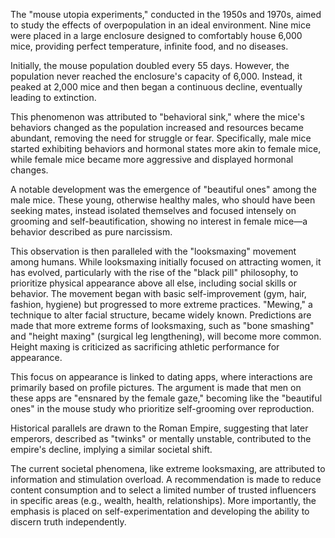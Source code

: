 The "mouse utopia experiments," conducted in the 1950s and 1970s, aimed to study the effects of overpopulation in an ideal environment. Nine mice were placed in a large enclosure designed to comfortably house 6,000 mice, providing perfect temperature, infinite food, and no diseases.

Initially, the mouse population doubled every 55 days. However, the population never reached the enclosure's capacity of 6,000. Instead, it peaked at 2,000 mice and then began a continuous decline, eventually leading to extinction.

This phenomenon was attributed to "behavioral sink," where the mice's behaviors changed as the population increased and resources became abundant, removing the need for struggle or fear. Specifically, male mice started exhibiting behaviors and hormonal states more akin to female mice, while female mice became more aggressive and displayed hormonal changes.

A notable development was the emergence of "beautiful ones" among the male mice. These young, otherwise healthy males, who should have been seeking mates, instead isolated themselves and focused intensely on grooming and self-beautification, showing no interest in female mice—a behavior described as pure narcissism.

This observation is then paralleled with the "looksmaxing" movement among humans. While looksmaxing initially focused on attracting women, it has evolved, particularly with the rise of the "black pill" philosophy, to prioritize physical appearance above all else, including social skills or behavior. The movement began with basic self-improvement (gym, hair, fashion, hygiene) but progressed to more extreme practices. "Mewing," a technique to alter facial structure, became widely known. Predictions are made that more extreme forms of looksmaxing, such as "bone smashing" and "height maxing" (surgical leg lengthening), will become more common. Height maxing is criticized as sacrificing athletic performance for appearance.

This focus on appearance is linked to dating apps, where interactions are primarily based on profile pictures. The argument is made that men on these apps are "ensnared by the female gaze," becoming like the "beautiful ones" in the mouse study who prioritize self-grooming over reproduction.

Historical parallels are drawn to the Roman Empire, suggesting that later emperors, described as "twinks" or mentally unstable, contributed to the empire's decline, implying a similar societal shift.

The current societal phenomena, like extreme looksmaxing, are attributed to information and stimulation overload. A recommendation is made to reduce content consumption and to select a limited number of trusted influencers in specific areas (e.g., wealth, health, relationships). More importantly, the emphasis is placed on self-experimentation and developing the ability to discern truth independently.